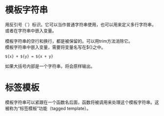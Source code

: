 # 模板字符串
用反引号（`）标识。它可以当作普通字符串使用，也可以用来定义多行字符串，或者在字符串中嵌入变量。 

模板字符串的空行和换行，都是被保留的。可以用trim方法消除它。  
模板字符串中嵌入变量，需要将变量名写在${}之中。

```
${x} + ${y} = ${x + y}
```
如果大括号内部是一个字符串，将会原样输出。
# 标签模板
模板字符串可以紧跟在一个函数名后面，函数将被调用来处理这个模板字符串。这被称为“标签模板”功能（tagged template）。
